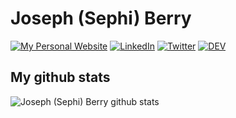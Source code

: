 # Joseph (Sephi) Berry 

<p> 
<a href="https://sephib.github.com" target="_blank"><img alt="My Personal Website" src="https://img.shields.io/badge/-My--Homepage-2e8b57?logo=nones&style=for-the-badge" /></a> 
<a href="https://www.linkedin.com/in/berrygis/" target="_blank"><img alt="LinkedIn" src="https://img.shields.io/badge/linkedin-%230077B5.svg?&style=for-the-badge&logo=linkedin&logoColor=white" /></a>  
<a href="https://twitter.com/geosephi" target="_blank"><img alt="Twitter" src="https://img.shields.io/badge/twitter-%231DA1F2.svg?&style=for-the-badge&logo=twitter&logoColor=white" /></a>   
<a href="https://dev.to/sephib" target="_blank"><img alt="DEV" src="https://img.shields.io/badge/DEV.TO-%230A0A0A.svg?&style=for-the-badge&logo=dev.to&logoColor=black" ></a>  

</p>

## My github stats
![Joseph (Sephi) Berry github stats](https://github-readme-stats.vercel.app/api?username=sephib&count_private=true&show_icons=true&hide_rank=true&hide_border=true&include_all_commits=true&hide_title=true)  


<!--
**sephib/sephib** is a ✨ _special_ ✨ repository because its `README.md` (this file) appears on your GitHub profile.

Here are some ideas to get you started:

- 🔭 I’m currently working on ...
- 🌱 I’m currently learning ...
- 👯 I’m looking to collaborate on ...
- 🤔 I’m looking for help with ...
- 💬 Ask me about ...
- 📫 How to reach me: ...
- 😄 Pronouns: ...
- ⚡ Fun fact: ...
<a href="https://dev.to" target="_blank"><img alt="dev.to" src="https://img.shields.io/badge/devto-%2312100E.svg?&style=for-the-badge&logo=devto&logoColor=white" /></a> 
-->
